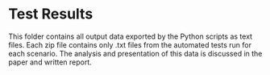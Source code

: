 # Test Results
This folder contains all output data exported by the Python scripts as text files. Each zip file contains only .txt files from the automated tests run for each scenario. The analysis and presentation of this data is discussed in the paper and written report.